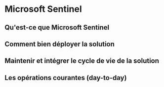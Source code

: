 [//]: # (title: Microsoft Sentinel)
[//]: # (description: Information sur le service Microsoft Sentinel)
[//]: # (author: PhxDesign)
[//]: # (ms.author: jlgauthier)
[//]: # (ms.topic: SIEM)
[//]: # (ms.date: 03/19/2023)

# Microsoft Sentinel

## Qu'est-ce que Microsoft Sentinel

## Comment bien déployer la solution

## Maintenir et intégrer le cycle de vie de la solution

## Les opérations courantes (day-to-day)
